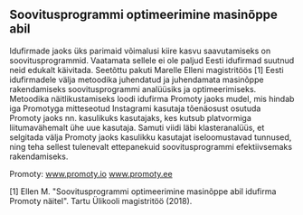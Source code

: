 ## Soovitusprogrammi optimeerimine masinõppe abil

Idufirmade jaoks üks parimaid võimalusi kiire kasvu saavutamiseks on soovitusprogrammid. Vaatamata sellele ei ole paljud Eesti idufirmad suutnud neid edukalt käivitada. Seetõttu pakuti Marelle Elleni magistritöös [1] Eesti idufirmadele välja metoodika juhendatud ja juhendamata masinõppe rakendamiseks soovitusprogrammi analüüsiks ja optimeerimiseks. Metoodika näitlikustamiseks loodi idufirma Promoty jaoks mudel, mis hindab iga Promotyga mitteseotud Instagrami kasutaja tõenäosust osutuda Promoty jaoks nn. kasulikuks kasutajaks, kes kutsub platvormiga liitumavähemalt ühe uue kasutaja. Samuti viidi läbi klasteranalüüs, et selgitada välja Promoty jaoks kasulikku kasutajat iseloomustavad tunnused, ning teha sellest tulenevalt ettepanekuid soovitusprogrammi efektiivsemaks rakendamiseks.

Promoty: www.promoty.io www.promoty.ee

[1] Ellen M. "Soovitusprogrammi optimeerimine masinõppe abil idufirma Promoty näitel". Tartu Ülikooli magistritöö (2018).
